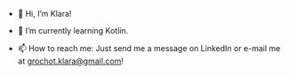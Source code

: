- 👋 Hi, I’m Klara!
<!--- 👀 I’m interested in Java Development, Game Development, Graphic Design and Artificial Intelligence.-->
- 🌱 I’m currently learning Kotlin.
<!--- 💞️ I’m looking to collaborate on interesting projects in the scope of my abilities. -->
- 📫 How to reach me: Just send me a message on LinkedIn or e-mail me at grochot.klara@gmail.com!
